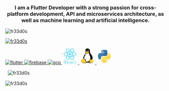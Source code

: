 <h3 align="center">I am a Flutter Developer with a strong passion for cross-platform development, API and microservices architecture, as well as machine learning and artificial intelligence.</h3>
<p align="left">
  <img src="https://komarev.com/ghpvc/?username=fr33d0s&label=Profile%20views&color=0e75b6&style=plastic" alt="fr33d0s" />
</p>
<p align="left">
  <a href="https://github.com/ryo-ma/github-profile-trophy">
    <img src="https://github-profile-trophy.vercel.app/?username=fr33d0s&theme=onestar" alt="fr33d0s" />
  </a>
</p>
<p align="left">
  <a href="https://flutter.dev" target="_blank" rel="noreferrer">
    <img src="https://www.vectorlogo.zone/logos/flutterio/flutterio-icon.svg" alt="flutter" width="50" height="50" />
  </a>
  <a href="https://firebase.google.com/" target="_blank" rel="noreferrer">
    <img src="https://www.vectorlogo.zone/logos/firebase/firebase-icon.svg" alt="firebase" width="50" height="50" />
  </a>
  <a href="https://cloud.google.com" target="_blank" rel="noreferrer">
    <img src="https://www.vectorlogo.zone/logos/google_cloud/google_cloud-icon.svg" alt="gcp" width="50" height="50" />
  </a>
  <a href="https://reactjs.org/" target="_blank" rel="noreferrer">
    <img src="https://raw.githubusercontent.com/devicons/devicon/master/icons/react/react-original-wordmark.svg" alt="react" width="50" height="50" />
  </a>
    <a href="https://www.linux.org/" target="_blank" rel="noreferrer">
    <img src="https://raw.githubusercontent.com/devicons/devicon/master/icons/linux/linux-original.svg" alt="linux" width="50" height="50" />
  </a>
    <a href="https://www.python.org" target="_blank" rel="noreferrer">
    <img src="https://raw.githubusercontent.com/devicons/devicon/master/icons/python/python-original.svg" alt="python" width="50" height="50" />
  </a>
</p>
<p>&nbsp;
  <img align="center" src="https://github-readme-stats.vercel.app/api?username=fr33d0s&show_icons=true&locale=en&theme=radical" alt="fr33d0s" />
</p>
<p>
  <img align="center" src="https://github-readme-streak-stats.herokuapp.com/?user=fr33d0s&theme=radical" alt="fr33d0s" />
</p>
